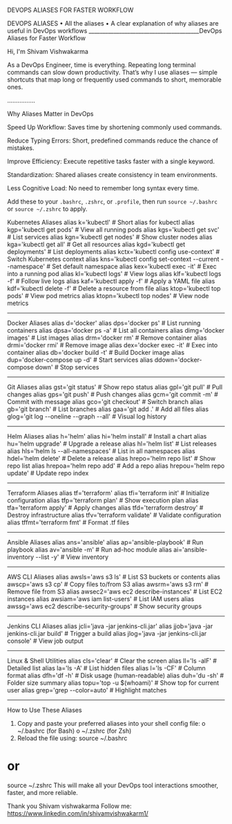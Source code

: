DEVOPS ALIASES FOR FASTER WORKFLOW

DEVOPS ALIASES
•	All the aliases 
•	A clear explanation of why aliases are useful in DevOps workflows 
________________________________________DevOps Aliases for Faster Workflow

Hi, I'm Shivam Vishwakarma 

As a DevOps Engineer, time is everything. Repeating long terminal commands can slow down productivity. That’s why I use aliases — simple shortcuts that map long or frequently used commands to short, memorable ones.


…………….

Why Aliases Matter in DevOps

Speed Up Workflow: Saves time by shortening commonly used commands.

Reduce Typing Errors: Short, predefined commands reduce the chance of mistakes.

Improve Efficiency: Execute repetitive tasks faster with a single keyword.

Standardization: Shared aliases create consistency in team environments.

Less Cognitive Load: No need to remember long syntax every time.

Add these to your `.bashrc`, `.zshrc`, or `.profile`, then run `source ~/.bashrc` or `source ~/.zshrc` to apply.


Kubernetes Aliases
alias k='kubectl'                            # Short alias for kubectl
alias kgp='kubectl get pods'                 # View all running pods
alias kgs='kubectl get svc'                  # List services
alias kgn='kubectl get nodes'                # Show cluster nodes
alias kga='kubectl get all'                  # Get all resources
alias kgd='kubectl get deployments'          # List deployments
alias kctx='kubectl config use-context'      # Switch Kubernetes context
alias kns='kubectl config set-context --current --namespace'  # Set default namespace
alias kex='kubectl exec -it'                 # Exec into a running pod
alias kl='kubectl logs'                      # View logs
alias klf='kubectl logs -f'                  # Follow live logs
alias kaf='kubectl apply -f'                 # Apply a YAML file
alias kdf='kubectl delete -f'                # Delete a resource from file
alias ktop='kubectl top pods'                # View pod metrics
alias ktopn='kubectl top nodes'              # View node metrics
________________________________________
Docker Aliases
alias d='docker'
alias dps='docker ps'                        # List running containers
alias dpsa='docker ps -a'                    # List all containers
alias dimg='docker images'                   # List images
alias drm='docker rm'                        # Remove container
alias drmi='docker rmi'                      # Remove image
alias dex='docker exec -it'                  # Exec into container
alias db='docker build -t'                   # Build Docker image
alias dup='docker-compose up -d'             # Start services
alias ddown='docker-compose down'            # Stop services
________________________________________
Git Aliases
alias gst='git status'                       # Show repo status
alias gpl='git pull'                         # Pull changes
alias gps='git push'                         # Push changes
alias gcm='git commit -m'                    # Commit with message
alias gco='git checkout'                     # Switch branch
alias gb='git branch'                        # List branches
alias gaa='git add .'                        # Add all files
alias glog='git log --oneline --graph --all' # Visual log history
________________________________________
Helm Aliases
alias h='helm'
alias hi='helm install'                      # Install a chart
alias hu='helm upgrade'                      # Upgrade a release
alias hl='helm list'                         # List releases
alias hls='helm ls --all-namespaces'         # List in all namespaces
alias hdel='helm delete'                     # Delete a release
alias hrepo='helm repo list'                 # Show repo list
alias hrepoa='helm repo add'                 # Add a repo
alias hrepou='helm repo update'              # Update repo index
________________________________________
Terraform Aliases
alias tf='terraform'
alias tfi='terraform init'                   # Initialize configuration
alias tfp='terraform plan'                   # Show execution plan
alias tfa='terraform apply'                  # Apply changes
alias tfd='terraform destroy'                # Destroy infrastructure
alias tfv='terraform validate'               # Validate configuration
alias tffmt='terraform fmt'                  # Format .tf files
________________________________________
Ansible Aliases
alias ans='ansible'
alias ap='ansible-playbook'                  # Run playbook
alias av='ansible -m'                        # Run ad-hoc module
alias ai='ansible-inventory --list -y'       # View inventory
________________________________________
AWS CLI Aliases
alias awsls='aws s3 ls'                      # List S3 buckets or contents
alias awscp='aws s3 cp'                      # Copy files to/from S3
alias awsrm='aws s3 rm'                      # Remove file from S3
alias awsec2='aws ec2 describe-instances'    # List EC2 instances
alias awsiam='aws iam list-users'            # List IAM users
alias awssg='aws ec2 describe-security-groups'  # Show security groups
________________________________________
Jenkins CLI Aliases
alias jcli='java -jar jenkins-cli.jar'
alias jjob='java -jar jenkins-cli.jar build'     # Trigger a build
alias jlog='java -jar jenkins-cli.jar console'   # View job output
________________________________________
Linux & Shell Utilities
alias cls='clear'                            # Clear the screen
alias ll='ls -alF'                           # Detailed list
alias la='ls -A'                             # List hidden files
alias l='ls -CF'                             # Column format
alias dfh='df -h'                            # Disk usage (human-readable)
alias duh='du -sh'                           # Folder size summary
alias topu='top -u $(whoami)'               # Show top for current user
alias grep='grep --color=auto'              # Highlight matches
________________________________________
How to Use These Aliases
1.	Copy and paste your preferred aliases into your shell config file:
o	~/.bashrc (for Bash)
o	~/.zshrc (for Zsh)
2.	Reload the file using:
source ~/.bashrc
# or
source ~/.zshrc
This will make all your DevOps tool interactions smoother, faster, and more reliable.



Thank you
Shivam vishwakarma 
Follow me: https://www.linkedin.com/in/shivamvishwakarm1/ 

